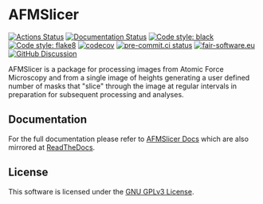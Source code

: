 # AFMSlicer

[![Actions Status][actions-badge]][actions-link]
[![Documentation Status][rtd-badge]][rtd-link]
[![Code style: black][code-style-black-badge]][code-style-black-link]
[![Code style: flake8][flake8-badge]][flake8-link]
[![codecov][codecov-badge]][codecov-link]
[![pre-commit.ci status][pre-commit-badge]][pre-commit-link]
[![fair-software.eu][fair-software-badge]][fair-software-link]
[![GitHub Discussion][github-discussions-badge]][github-discussions-link]


<!-- [![PyPI version][pypi-version]][pypi-link] -->
<!-- [![PyPI platforms][pypi-platforms]][pypi-link] -->


AFMSlicer is a package for processing images from Atomic Force Microscopy and from a single image of heights generating
a user defined number of masks that "slice" through the image at regular intervals in preparation for subsequent
processing and analyses.

## Documentation

For the full documentation please refer to [AFMSlicer Docs][doc-gh-pages] which are also mirrored at
[ReadTheDocs][rtd-link].


## License

This software is licensed under the [GNU GPLv3 License](COPYING.md).

<!-- prettier-ignore-start -->
[actions-badge]:            https://github.com/ns-rse/AFMSlicer/workflows/CI/badge.svg
[actions-link]:             https://github.com/ns-rse/AFMSlicer/actions
[code-style-black-badge]:   https://img.shields.io/badge/code%20style-black-000000.svg
[code-style-black-link]:    https://github.com/psf/black
[codecov-badge]:            https://codecov.io/gh/ns-rse/AFMSlicer/branch/dev/graph/badge.svg
[codecov-link]:             https://codecov.io/gh/ns-rse/AFMSlicer
[doc-gh-pages]:             https://ns-rse.github.io/AFMSlicer
[fair-software-badge]:      https://img.shields.io/badge/fair--software.eu-%E2%97%8F%20%20%E2%97%8F%20%20%E2%97%8F%20%20%E2%97%8F%20%20%E2%97%8B-yellow
[fair-software-link]:       https://fair-software.eu
[flake8-badge]:             https://img.shields.io/badge/code%20style-flake8-456789.svg
[flake8-link]:              https://github.com/psf/flake8
<!-- [conda-badge]:              https://img.shields.io/conda/vn/conda-forge/AFMSlicer -->
<!-- [conda-link]:               https://github.com/conda-forge/AFMSlicer-feedstock -->
[github-discussions-badge]: https://img.shields.io/static/v1?label=Discussions&message=Ask&color=blue&logo=github
[github-discussions-link]:  https://github.com/ns-rse/AFMSlicer/discussions
[pre-commit-badge]:         https://results.pre-commit.ci/badge/github/ns-rse/AFMSlicer/main.svg
[pre-commit-link]:          https://results.pre-commit.ci/latest/github/ns-rse/AFMSlicer/main
<!-- [pypi-link]:                https://pypi.org/project/AFMSlicer/ -->
<!-- [pypi-platforms]:           https://img.shields.io/pypi/pyversions/AFMSlicer -->
<!-- [pypi-version]:             https://img.shields.io/pypi/v/AFMSlicer -->
[rtd-badge]:                https://readthedocs.org/projects/AFMSlicer/badge/?version=latest
[rtd-link]:                 https://AFMSlicer.readthedocs.io/en/latest/?badge=latest

<!-- prettier-ignore-end -->
